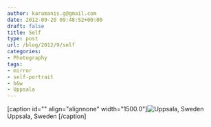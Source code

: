 ```yaml
---
author: karamanis.g@gmail.com
date: 2012-09-20 09:48:52+00:00
draft: false
title: Self
type: post
url: /blog/2012/9/self
categories:
- Photography
tags:
- mirror
- self-portrait
- b&w
- Uppsala
---
```


[caption id="" align="alignnone" width="1500.0"]![ Uppsala, Sweden ](https://images.squarespace-cdn.com/content/v1/4f3f61bae4b063b909445965/1348134559632-EKBV96DZCPM12YJBHI8M/ke17ZwdGBToddI8pDm48kF9aEDQaTpZHfWEO2zppK7Z7gQa3H78H3Y0txjaiv_0fDoOvxcdMmMKkDsyUqMSsMWxHk725yiiHCCLfrh8O1z5QPOohDIaIeljMHgDF5CVlOqpeNLcJ80NK65_fV7S1UX7HUUwySjcPdRBGehEKrDf5zebfiuf9u6oCHzr2lsfYZD7bBzAwq_2wCJyqgJebgg/20120914-R0011820.jpg?format=original)
 Uppsala, Sweden [/caption]
